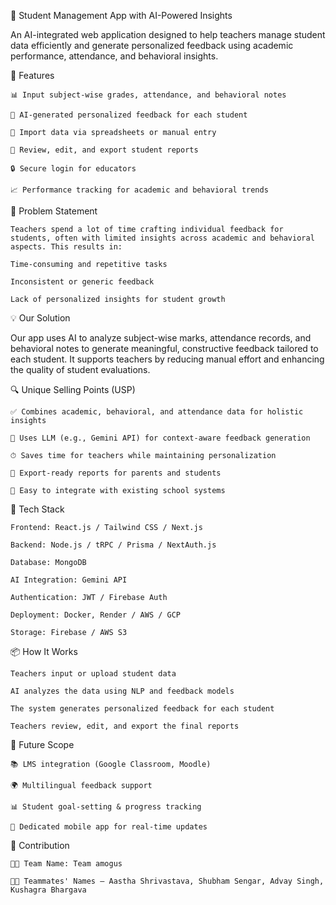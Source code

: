 🧠 Student Management App with AI-Powered Insights

An AI-integrated web application designed to help teachers manage student data efficiently and generate personalized feedback using academic performance, attendance, and behavioral insights.

🚀 Features

    📊 Input subject-wise grades, attendance, and behavioral notes

    🤖 AI-generated personalized feedback for each student

    📁 Import data via spreadsheets or manual entry

    📝 Review, edit, and export student reports

    🔒 Secure login for educators

    📈 Performance tracking for academic and behavioral trends

🎯 Problem Statement

    Teachers spend a lot of time crafting individual feedback for students, often with limited insights across academic and behavioral aspects. This results in:

    Time-consuming and repetitive tasks

    Inconsistent or generic feedback

    Lack of personalized insights for student growth

💡 Our Solution

  Our app uses AI to analyze subject-wise marks, attendance records, and behavioral notes to generate meaningful, constructive feedback tailored to each student. It supports teachers by reducing manual effort and   enhancing the quality of student evaluations.

🔍 Unique Selling Points (USP)

    ✅ Combines academic, behavioral, and attendance data for holistic insights

    🧠 Uses LLM (e.g., Gemini API) for context-aware feedback generation

    ⏱ Saves time for teachers while maintaining personalization

    🧾 Export-ready reports for parents and students

    🧩 Easy to integrate with existing school systems

🧰 Tech Stack

    Frontend: React.js / Tailwind CSS / Next.js

    Backend: Node.js / tRPC / Prisma / NextAuth.js

    Database: MongoDB

    AI Integration: Gemini API

    Authentication: JWT / Firebase Auth

    Deployment: Docker, Render / AWS / GCP

    Storage: Firebase / AWS S3

📦 How It Works

    Teachers input or upload student data

    AI analyzes the data using NLP and feedback models

    The system generates personalized feedback for each student

    Teachers review, edit, and export the final reports

🔮 Future Scope

    📚 LMS integration (Google Classroom, Moodle)

    🌍 Multilingual feedback support

    📊 Student goal-setting & progress tracking

    📱 Dedicated mobile app for real-time updates

🤝 Contribution

    👩‍💻 Team Name: Team amogus 
  
    👨‍💻 Teammates' Names – Aastha Shrivastava, Shubham Sengar, Advay Singh, Kushagra Bhargava

